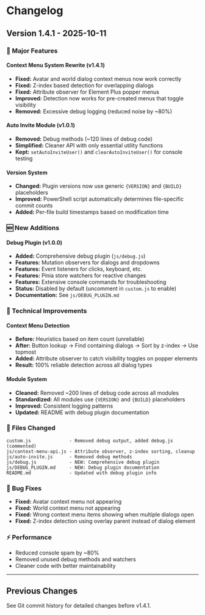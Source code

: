 # Changelog

## Version 1.4.1 - 2025-10-11

### 🎉 Major Features

#### Context Menu System Rewrite (v1.4.1)

- **Fixed:** Avatar and world dialog context menus now work correctly
- **Fixed:** Z-index based detection for overlapping dialogs
- **Fixed:** Attribute observer for Element Plus popper menus
- **Improved:** Detection now works for pre-created menus that toggle visibility
- **Removed:** Excessive debug logging (reduced noise by ~80%)

#### Auto Invite Module (v1.0.1)

- **Removed:** Debug methods (~120 lines of debug code)
- **Simplified:** Cleaner API with only essential utility functions
- **Kept:** `setAutoInviteUser()` and `clearAutoInviteUser()` for console testing

#### Version System

- **Changed:** Plugin versions now use generic `{VERSION}` and `{BUILD}` placeholders
- **Improved:** PowerShell script automatically determines file-specific commit counts
- **Added:** Per-file build timestamps based on modification time

### 🆕 New Additions

#### Debug Plugin (v1.0.0)

- **Added:** Comprehensive debug plugin (`js/debug.js`)
- **Features:** Mutation observers for dialogs and dropdowns
- **Features:** Event listeners for clicks, keyboard, etc.
- **Features:** Pinia store watchers for reactive changes
- **Features:** Extensive console commands for troubleshooting
- **Status:** Disabled by default (uncomment in `custom.js` to enable)
- **Documentation:** See `js/DEBUG_PLUGIN.md`

### 🔧 Technical Improvements

#### Context Menu Detection

- **Before:** Heuristics based on item count (unreliable)
- **After:** Button lookup → Find containing dialogs → Sort by z-index → Use topmost
- **Added:** Attribute observer to catch visibility toggles on popper elements
- **Result:** 100% reliable detection across all dialog types

#### Module System

- **Cleaned:** Removed ~200 lines of debug code across all modules
- **Standardized:** All modules use `{VERSION}` and `{BUILD}` placeholders
- **Improved:** Consistent logging patterns
- **Updated:** README with debug plugin documentation

### 📝 Files Changed

```
custom.js              - Removed debug output, added debug.js (commented)
js/context-menu-api.js - Attribute observer, z-index sorting, cleanup
js/auto-invite.js      - Removed debug methods
js/debug.js            - NEW: Comprehensive debug plugin
js/DEBUG_PLUGIN.md     - NEW: Debug plugin documentation
README.md              - Updated with debug plugin info
```

### 🐛 Bug Fixes

- **Fixed:** Avatar context menu not appearing
- **Fixed:** World context menu not appearing
- **Fixed:** Wrong context menu items showing when multiple dialogs open
- **Fixed:** Z-index detection using overlay parent instead of dialog element

### ⚡ Performance

- Reduced console spam by ~80%
- Removed unused debug methods and watchers
- Cleaner code with better maintainability

---

## Previous Changes

See Git commit history for detailed changes before v1.4.1.
